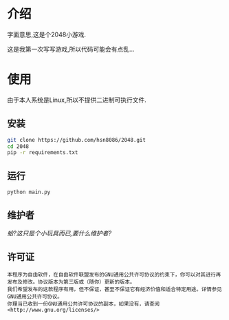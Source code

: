 # 介绍

字面意思,这是个2048小游戏.

这是我第一次写写游戏,所以代码可能会有点乱...

# 使用

由于本人系统是Linux,所以不提供二进制可执行文件.

## 安装

``` bash
git clone https://github.com/hsn8086/2048.git
cd 2048
pip -r requirements.txt
```

## 运行

``` bash
python main.py
```

## 维护者

_蛤?这只是个小玩具而已,要什么维护者?_

## 许可证

```
本程序为自由软件，在自由软件联盟发布的GNU通用公共许可协议的约束下，你可以对其进行再发布及修改。协议版本为第三版或（随你）更新的版本。
我们希望发布的这款程序有用，但不保证，甚至不保证它有经济价值和适合特定用途。详情参见GNU通用公共许可协议。
你理当已收到一份GNU通用公共许可协议的副本，如果没有，请查阅<http://www.gnu.org/licenses/>
```
